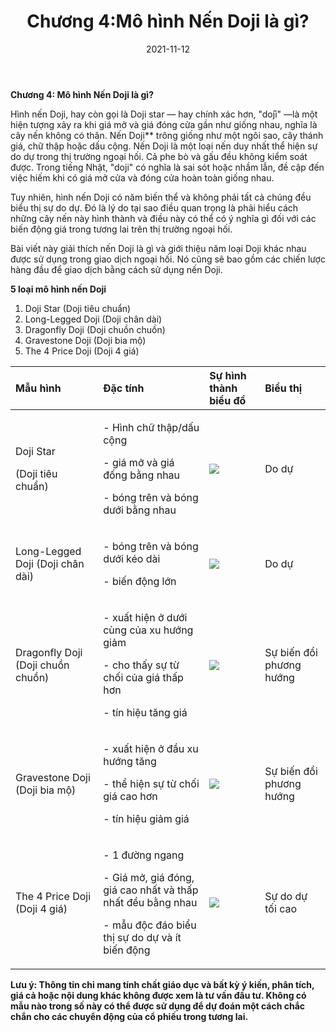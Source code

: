 ﻿---
title: Chương 4:Mô hình Nến Doji là gì?
date: 2021-11-12
description: I am a description of a great article
alt: Chương 4:Mô hình Nến Doji là gì?
tags: 
  - Hashtag 1
  - Hashtag 2
  - Hashtag 3
  - Hashtag 4
  - Hashtag 5
  - Hashtag 6
---

**Chương 4: Mô hình Nến Doji là gì?**

Hình nến Doji, hay còn gọi là Doji star — hay chính xác hơn, "dо̄ji" —là một hiện tượng xảy ra khi giá mở và giá đóng cửa gần như giống nhau, nghĩa là cây nến không có thân. Nến Doji** trông giống như một ngôi sao, cây thánh giá, chữ thập hoặc dấu cộng. Nến Doji là một loại nến duy nhất thể hiện sự do dự trong thị trường ngoại hối. Cả phe bò và gấu đều không kiểm soát được. Trong tiếng Nhật, "doji" có nghĩa là sai sót hoặc nhầm lẫn, đề cập đến việc hiếm khi có giá mở cửa và đóng cửa hoàn toàn giống nhau.

Tuy nhiên, hình nến Doji có năm biến thể và không phải tất cả chúng đều biểu thị sự do dự. Đó là lý do tại sao điều quan trọng là phải hiểu cách những cây nến này hình thành và điều này có thể có ý nghĩa gì đối với các biến động giá trong tương lai trên thị trường ngoại hối.

Bài viết này giải thích nến Doji là gì và giới thiệu năm loại Doji khác nhau được sử dụng trong giao dịch ngoại hối. Nó cũng sẽ bao gồm các chiến lược hàng đầu để giao dịch bằng cách sử dụng nến Doji.

**5 loại mô hình nến Doji**

1. Doji Star (Doji tiêu chuẩn)
1. Long-Legged Doji (Doji chân dài)
1. Dragonfly Doji (Doji chuồn chuồn)
1. Gravestone Doji (Doji bia mộ)
1. The 4 Price Doji (Doji 4 giá)

|Mẫu hình|Đặc tính|Sự hình thành biểu đồ|Biểu thị|
| :- | :- | :- | :- |
|<p>Doji Star</p><p>(Doji tiêu chuẩn)</p><p></p>|<p>- Hình chữ thập/dấu cộng</p><p>- giá mở và giá đống bằng nhau</p><p>- bóng trên và bóng dưới bằng nhau</p>|![](/images/article/Chapter_4_Whats_Doji_pattern/Aspose.Words.440eb1d2-8308-4d55-9009-22727bac650a.001.png)|Do dự|
|Long-Legged Doji (Doji chân dài)|<p>- bóng trên và bóng dưới kéo dài</p><p>- biến động lớn</p>|![](/images/article/Chapter_4_Whats_Doji_pattern/Aspose.Words.440eb1d2-8308-4d55-9009-22727bac650a.002.png)|Do dự|
|<p>Dragonfly Doji (Doji chuồn chuồn)</p><p></p>|<p>- xuất hiện ở dưới cùng của xu hướng giảm</p><p>- cho thấy sự từ chối của giá thấp hơn</p><p>- tín hiệu tăng giá</p>|![](/images/article/Chapter_4_Whats_Doji_pattern/Aspose.Words.440eb1d2-8308-4d55-9009-22727bac650a.003.png)|Sự biến đổi phương hướng|
|<p>Gravestone Doji (Doji bia mộ)</p><p></p>|<p>- xuất hiện ở đầu xu hướng tăng</p><p>- thể hiện sự từ chối giá cao hơn</p><p>- tín hiệu giảm giá</p>|![](/images/article/Chapter_4_Whats_Doji_pattern/Aspose.Words.440eb1d2-8308-4d55-9009-22727bac650a.004.png)|Sự biến đổi phương hướng|
|<p>The 4 Price Doji (Doji 4 giá)</p><p></p>|<p>- 1 đường ngang</p><p>- Giá mở, giá đóng, giá cao nhất và thấp nhất đều bằng nhau</p><p>- mẫu độc đáo biểu thị sự do dự và ít biến động</p>|![](/images/article/Chapter_4_Whats_Doji_pattern/Aspose.Words.440eb1d2-8308-4d55-9009-22727bac650a.005.png)|Sự do dự tối cao|

**Lưu ý: Thông tin chỉ mang tính chất giáo dục và bất kỳ ý kiến, phân tích, giá cả hoặc nội dung khác không được xem là tư vấn đầu tư. Không có mẫu nào trong số này có thể được sử dụng để dự đoán một cách chắc chắn cho các chuyển động của cổ phiếu trong tương lai.**